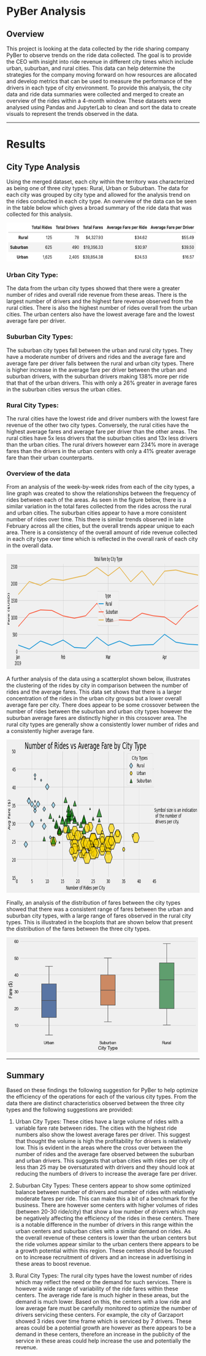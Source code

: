 # PyBer Analysis

## Overview

This project is looking at the data collected by the ride sharing company PyBer to observe trends on the ride data collected.  The goal is to provide the CEO with insight into ride revenue in different city times which include urban, suburban, and rural cities.  This data can help determine the strategies for the company moving forward on how resources are allocated and develop metrics that can be used to measure the performance of the drivers in each type of city environment.  To provide this analysis, the city data and ride data summaries were collected and merged to create an overview of the rides within a 4-month window.  These datasets were analysed using Pandas and JupyterLab to clean and sort the data to create visuals to represent the trends observed in the data. 

---

# Results

## City Type Analysis

Using the merged dataset, each city within the territory was characterized as being one of three city types: Rural, Urban or Suburban.  The data for each city was grouped by city type and allowed for the analysis trend on the rides conducted in each city type.  An overview of the data can be seen in the table below which gives a broad summary of the ride data that was collected for this analysis.

<img src="analysis/PyBer_Data_Summary_Chart.png" width="600" height="100">

### Urban City Type:

The data from the urban city types showed that there were a greater number of rides and overall ride revenue from these areas.  There is the largest number of drivers and the highest fare revenue observed from the rural cities. There is also the highest number of rides overall from the urban cities.  The urban centers also have the lowest average fare and the lowest average fare per driver. 

### Suburban City Types:

The suburban city types fall between the urban and rural city types.  They have a moderate number of drivers and rides and the average fare and average fare per driver falls between the rural and urban city types.  There is higher increase in the average fare per driver between the urban and suburban drivers, with the suburban drivers making 138% more per ride that that of the urban drivers.  This with only a 26% greater in average fares in the suburban cities versus the urban cities. 

### Rural City Types:

The rural cities have the lowest ride and driver numbers with the lowest fare revenue of the other two city types.  Conversely, the rural cities have the highest average fares and average fare per driver than the other areas.  The rural cities have 5x less drivers that the suburban cities and 13x less drivers than the urban cities.  The rural drivers however earn 234% more in average fares than the drivers in the urban centers with only a 41% greater average fare than their urban counterparts.  

### Overview of the data

From an analysis of the week-by-week rides from each of the city types, a line graph was created to show the relationships between the frequency of rides between each of the areas.  As seen in the figure below, there is a similar variation in the total fares collected from the rides across the rural and urban cities.  The suburban cities appear to have a more consistent number of rides over time.  This there is similar trends observed in late February across all the cities, but the overall trends appear unique to each area.  There is a consistency of the overall amount of ride revenue collected in each city type over time which is reflected in the overall rank of each city in the overall data. 

<img src="analysis/PyBer_fare_summary.png" width="1000" height="300">

A further analysis of the data using a scatterplot shown below, illustrates the clustering of the rides by city in comparison between the number of rides and the average fares.  This data set shows that there is a larger concentration of the rides in the urban city groups but a lower overall average fare per city.  There does appear to be some crossover between the number of rides between the suburban and urban city types however the suburban average fares are distinctly higher in this crossover area.  The rural city types are generally show a consistently lower number of rides and a consistently higher average fare.

<img src="analysis/Average_Fare_by_Ride_Summary.png" width="700" height="400">

Finally, an analysis of the distribution of fares between the city types showed that there was a consistent range of fares between the urban and suburban city types, with a large range of fares observed in the rural city types.  This is illustrated in the boxplots that are shown below that present the distribution of the fares between the three city types. 

<img src="analysis/Boxplots__PyBer_Fares_per_city.png" width="500" height="300">

---

## Summary

Based on these findings the following suggestion for PyBer to help optimize the efficiency of the operations for each of the various city types.  From the data there are distinct characteristics observed between the three city types and the following suggestions are provided:

1. Urban City Types: These cities have a large volume of rides with a variable fare rate between rides.  The cities with the highest ride numbers also show the lowest average fares per driver.  This suggest that thought the volume is high the profitability for drivers is relatively low.  This is evident in the areas where the cross over between the number of rides and the average fare observed between the suburban and urban drivers.  This suggests that urban cities with rides per city of less than 25 may be oversaturated with drivers and they should look at reducing the numbers of drivers to increase the average fare per driver.  

2. Suburban City Types: These centers appear to show some optimized balance between number of drivers and number of rides with relatively moderate fares per ride.  This can make this a bit of a benchmark for the business.  There are however some centers with higher volumes of rides (between 20-30 ride/city) that show a low number of drivers which may be negatively affecting the efficiency of the rides in these centers.  There is a notable difference in the number of drivers in this range within the urban centers and suburban cities with a similar demand on rides. As the overall revenue of these centers is lower than the urban centers but the ride volumes appear similar to the urban centers there appears to be a growth potential within this region. These centers should be focused on to increase recruitment of drivers and an increase in advertising in these areas to boost revenue.

3. Rural City Types:  The rural city types have the lowest number of rides which may reflect the need or the demand for such services.  There is however a wide range of variability of the ride fares within these centers.  The average ride fare is much higher in these areas, but the demand is much lower.  Based on this, the centers with a low ride and low average fare must be carefully monitored to optimize the number of drivers servicing these centers.  For example, the city of Garzaport showed 3 rides over time frame which is serviced by 7 drivers. These areas could be a potential growth are however as there appears to be a demand in these centers, therefore an increase in the publicity of the service in these areas could help increase the use and potentially the revenue. 


